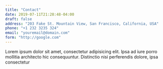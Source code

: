 ```yaml
---
title: "Contact"
date: 2019-07-11T21:28:48-04:00
draft: false
address: "203 Fake St. Mountain View, San Francisco, California, USA"
phone: "+1 232 3235 324"
email: "youremail@domain.com"
form: "http://google.com"
---
```

Lorem ipsum dolor sit amet, consectetur adipisicing elit. Ipsa ad iure porro mollitia architecto hic consequuntur. Distinctio nisi perferendis dolore, ipsa consectetur